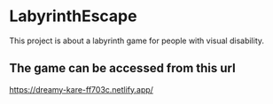# LabyrinthEscape
This project is about a labyrinth game for people with visual disability.

## The game can be accessed from this url
https://dreamy-kare-ff703c.netlify.app/
